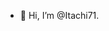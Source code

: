 - 👋 Hi, I’m @Itachi71.

<!---
Itachi71/Itachi71 is a ✨ special ✨ repository because its `README.md` (this file) appears on your GitHub profile.
You can click the Preview link to take a look at your changes.
--->
